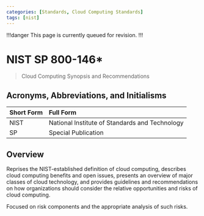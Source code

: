 ```yaml
---
categories: [Standards, Cloud Computing Standards]
tags: [nist]
---
```


!!!danger
This page is currently queued for revision.
!!!

# NIST SP 800-146*

> Cloud Computing Synopsis and Recommendations

## Acronyms, Abbreviations, and Initialisms

Short Form | Full Form
:--- | :---
NIST | National Institute of Standards and Technology
SP | Special Publication

## Overview

Reprises the NIST-established definition of cloud computing, describes cloud computing benefits and open issues, presents an overview of major classes of cloud technology, and provides guidelines and recommendations on how organizations should consider the relative opportunities and risks of cloud computing.

Focused on risk components and the appropriate analysis of such risks.
